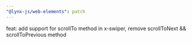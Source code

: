 ```yaml
---
"@lynx-js/web-elements": patch
---
```


feat: add support for scrollTo method in x-swiper, remove scrollToNext && scrollToPrevious method

